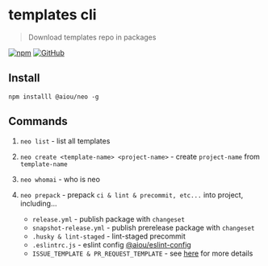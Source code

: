 # templates cli
> Download templates repo in packages

[![npm](https://img.shields.io/npm/v/@aiou/neo)](https://github.com/JiangWeixian/templates/tree/master/packages/core) [![GitHub](https://img.shields.io/github/license/jiangweixian/templates)](https://github.com/JiangWeixian/templates/tree/master/packages/core)

## Install

`npm installl @aiou/neo -g`

## Commands

1. `neo list` - list all templates
2. `neo create <template-name> <project-name>` - create `project-name` from `template-name`
3. `neo whomai` - who is neo
4. `neo prepack` - prepack `ci & lint & precommit, etc...` into project, including...

    - `release.yml` - publish package with `changeset`
    - `snapshot-release.yml` - publish prerelease package with `changeset`
    - `.husky & lint-staged` - lint-staged precommit
    - `.eslintrc.js` - eslint config [@aiou/eslint-config](https://github.com/JiangWeixian/eslint-config)
    - `ISSUE_TEMPLATE & PR_REQUEST_TEMPLATE` - see [here](https://github.com/spring-catponents/templates/tree/master/packages/core/assets/templates) for more details